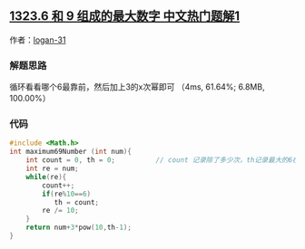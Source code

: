 ## [1323.6 和 9 组成的最大数字 中文热门题解1](https://leetcode.cn/problems/maximum-69-number/solutions/100000/c-zhao-chu-di-yi-ge-6zai-na-li-ji-ke-by-logan-31)

作者：[logan-31](https://leetcode.cn/u/logan-31)

### 解题思路
循环看看哪个6最靠前，然后加上3的x次幂即可
（4ms, 61.64%;  6.8MB, 100.00%）

### 代码

```c
#include <Math.h>
int maximum69Number (int num){
    int count = 0, th = 0;          // count 记录除了多少次，th记录最大的6在第几位
    int re = num;
    while(re){
        count++;
        if(re%10==6)
           th = count;
        re /= 10;
    }
    return num+3*pow(10,th-1);
}
```